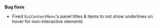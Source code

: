 **Bug fixes**

- Fixed `EuiContextMenu`'s panel titles & items to not show underlines on hover for non-interactive elements

